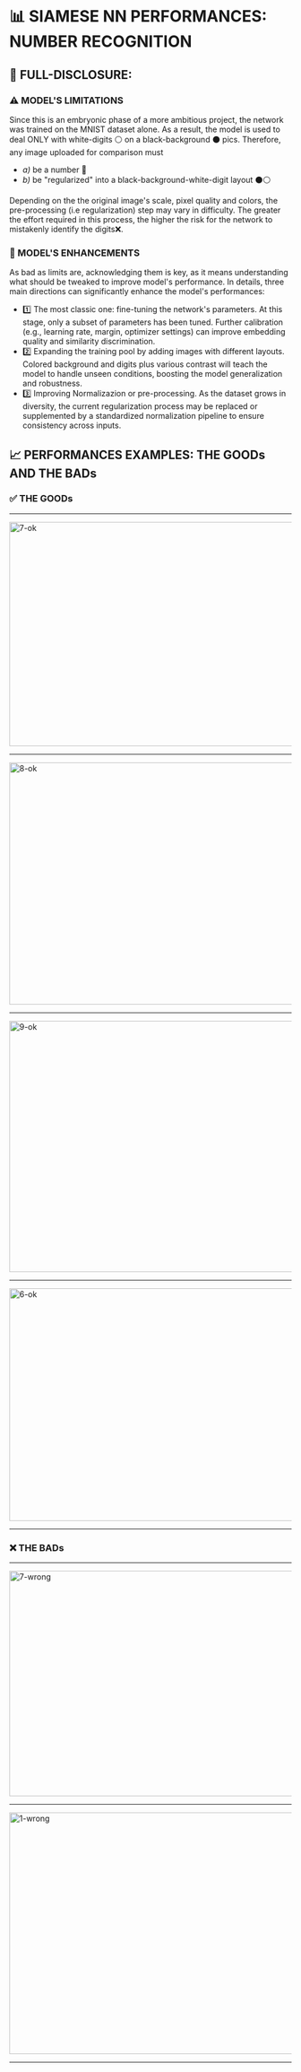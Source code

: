 # 📊 SIAMESE NN PERFORMANCES: NUMBER RECOGNITION
  
## 💬 FULL-DISCLOSURE:
### ⚠️ MODEL'S LIMITATIONS
Since this is an embryonic phase of a more ambitious project, the network was trained on the MNIST dataset alone. As a result, the model is used to deal ONLY with white-digits ⚪️ on a black-background ⚫️ pics. Therefore, any image uploaded for comparison must  
- *a)* be a number 🔢
- *b)* be "regularized" into a black-background-white-digit layout ⚫️⚪️  

Depending on the the original image's scale, pixel quality and colors, the pre-processing (i.e regularization) step may vary in difficulty. The greater the effort required in this process, the higher the risk for the network to mistakenly identify the digits❌.

### 🚀 MODEL'S ENHANCEMENTS
As bad as limits are, acknowledging them is key, as it means understanding what should be tweaked to improve model's performance. In details, three main directions can significantly enhance the model's performances:
  
- 1️⃣ The most classic one: fine-tuning the network's parameters. At this stage, only a subset of parameters has been tuned. Further calibration (e.g., learning rate, margin, optimizer settings) can improve embedding quality and similarity discrimination.  
- 2️⃣ Expanding the training pool by adding images with different layouts. Colored background and digits plus various contrast will teach the model to handle unseen conditions, boosting the model generalization and robustness.  
- 3️⃣ Improving Normalizazion or pre-processing. As the dataset grows in diversity, the current regularization process may be replaced or supplemented by a standardized normalization pipeline to ensure consistency across inputs.
  
  

## 📈 PERFORMANCES EXAMPLES: THE GOODs AND THE BADs
### ✅ THE GOODs
 
_________________________________________________________________________________________________________________________________

<img width="895" height="400" alt="7-ok" src="https://github.com/user-attachments/assets/e81db63f-c060-4913-8575-a967a267f062" />
  
_________________________________________________________________________________________________________________________________

<img width="905" height="432" alt="8-ok" src="https://github.com/user-attachments/assets/dac2238c-9514-414a-9fc6-78fe92793b2a" />
  
_________________________________________________________________________________________________________________________________

<img width="910" height="448" alt="9-ok" src="https://github.com/user-attachments/assets/0bd364f5-c1ef-4fcd-9bf4-da7768423e69" />
  
_________________________________________________________________________________________________________________________________

<img width="898" height="415" alt="6-ok" src="https://github.com/user-attachments/assets/42a0fb1f-efaa-42a8-8d39-4dd5f07373a2" />

_________________________________________________________________________________________________________________________________
### ❌ THE BADs
  
_________________________________________________________________________________________________________________________________

<img width="902" height="402" alt="7-wrong" src="https://github.com/user-attachments/assets/bb9fa5b9-3e1b-4b3c-a9a5-b779324b156d" />
  
_________________________________________________________________________________________________________________________________

<img width="884" height="431" alt="1-wrong" src="https://github.com/user-attachments/assets/791280ba-2290-4e47-9c33-bf8c4cd0bede" />
  
_________________________________________________________________________________________________________________________________

